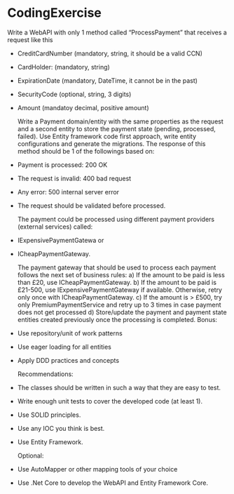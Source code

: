# CodingExercise
Write a WebAPI with only 1 method called “ProcessPayment” that receives a request like this
- CreditCardNumber (mandatory, string, it should be a valid CCN)

- CardHolder: (mandatory, string)

- ExpirationDate (mandatory, DateTime, it cannot be in the past)

- SecurityCode (optional, string, 3 digits)

- Amount (mandatoy decimal, positive amount)
  
  
  
  Write a Payment domain/entity with the same properties as the request and a second entity to store the payment state (pending, processed, failed). Use Entity framework code first approach, write entity
configurations and generate the migrations.
  The response of this method should be 1 of the followings based on:
  
- Payment is processed: 200 OK

- The request is invalid: 400 bad request

- Any error: 500 internal server error

- The request should be validated before processed.

  

  The payment could be processed using different payment providers (external services) called:

- IExpensivePaymentGatewa or

- ICheapPaymentGateway.
  
  
  
  The payment gateway that should be used to process each payment follows the next set of business rules:
  a) If the amount to be paid is less than £20, use ICheapPaymentGateway.
  b) If the amount to be paid is £21-500, use IExpensivePaymentGateway if available. Otherwise, retry
  only once with ICheapPaymentGateway.
  c) If the amount is > £500, try only PremiumPaymentService and retry up to 3 times in case payment
  does not get processed
d) Store/update the payment and payment state entities created previously once the processing is
  completed.
  Bonus:
  
- Use repository/unit of work patterns

- Use eager loading for all entities

- Apply DDD practices and concepts
  

  
  Recommendations:
  
- The classes should be written in such a way that they are easy to test.

- Write enough unit tests to cover the developed code (at least 1).

- Use SOLID principles.

- Use any IOC you think is best.

- Use Entity Framework.
  

  
  Optional:
  
- Use AutoMapper or other mapping tools of your choice

- Use .Net Core to develop the WebAPI and Entity Framework Core.

  